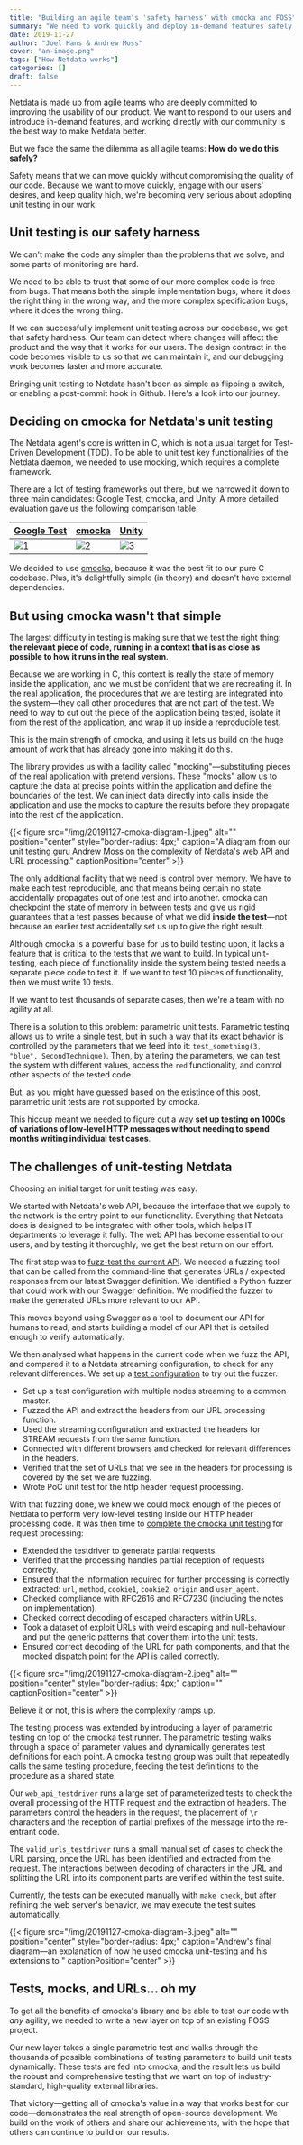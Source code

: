 ```yaml
---
title: "Building an agile team's 'safety harness' with cmocka and FOSS"
summary: "We need to work quickly and deploy in-demand features safely and as an agile team. This is how we're building on top of cmocka to bring unit testing to Netdata's core features to ensure we ship high-quality, bug-free code."
date: 2019-11-27
author: "Joel Hans & Andrew Moss"
cover: "an-image.png"
tags: ["How Netdata works"]
categories: []
draft: false
---
```


Netdata is made up from agile teams who are deeply committed to improving the usability of our product. We want to
respond to our users and introduce in-demand features, and working directly with our community is the best way to make
Netdata better.

But we face the same the dilemma as all agile teams: **How do we do this safely?**

Safety means that we can move quickly without compromising the quality of our code. Because we want to move quickly,
engage with our users' desires, and keep quality high, we're becoming very serious about adopting unit testing in our
work.

## Unit testing is our safety harness

We can't make the code any simpler than the problems that we solve, and some parts of monitoring are hard.

We need to be able to trust that some of our more complex code is free from bugs. That means both the simple
implementation bugs, where it does the right thing in the wrong way, and the more complex specification bugs, where it
does the wrong thing.

If we can successfully implement unit testing across our codebase, we get that safety hardness. Our team can detect
where changes will affect the product and the way that it works for our users. The design contract in the code becomes
visible to us so that we can maintain it, and our debugging work becomes faster and more accurate.

Bringing unit testing to Netdata hasn't been as simple as flipping a switch, or enabling a post-commit hook in Github.
Here's a look into our journey.

## Deciding on cmocka for Netdata's unit testing

The Netdata agent's core is written in C, which is not a usual target for Test-Driven Development (TDD). To be able to
unit test key functionalities of the Netdata daemon, we needed to use mocking, which requires a complete framework.

There are a lot of testing frameworks out there, but we narrowed it down to three main candidates: Google Test, cmocka,
and Unity. A more detailed evaluation gave us the following comparison table.

| [Google Test](https://github.com/google/googletest)                                                        | [cmocka](https://cmocka.org/)                                                                              | [Unity](http://www.throwtheswitch.org)                                                                     |
| ---------------------------------------------------------------------------------------------------------- | ---------------------------------------------------------------------------------------------------------- | ---------------------------------------------------------------------------------------------------------- |
| ![1](https://user-images.githubusercontent.com/43294513/69387373-7bc0d580-0c7a-11ea-9409-a0a97f5a1236.png) | ![2](https://user-images.githubusercontent.com/43294513/69387376-7d8a9900-0c7a-11ea-96c5-2552acf35b52.png) | ![3](https://user-images.githubusercontent.com/43294513/69387380-7ebbc600-0c7a-11ea-92f0-1e83783ffdbd.png) |

We decided to use [cmocka](https://cmocka.org/), because it was the best fit to our pure C codebase. Plus, it's
delightfully simple (in theory) and doesn't have external dependencies.

## But using cmocka wasn't that simple

The largest difficulty in testing is making sure that we test the right thing: **the relevant piece of code, running in a
context that is as close as possible to how it runs in the real system**. 

Because we are working in C, this context is really the state of memory inside the application, and we must be confident
that we are recreating it. In the real application, the procedures that we are testing are integrated into the
system—they call other procedures that are not part of the test. We need to way to cut out the piece of the application
being tested, isolate it from the rest of the application, and wrap it up inside a reproducible test.

This is the main strength of cmocka, and using it lets us build on the huge amount of work that has already gone into
making it do this.

The library provides us with a facility called "mocking"—substituting pieces of the real application with pretend
versions. These "mocks" allow us to capture the data at precise points within the application and define the boundaries
of the test. We can inject data directly into calls inside the application and use the mocks to capture the results
before they propagate into the rest of the application.

{{< figure src="/img/20191127-cmoka-diagram-1.jpeg" alt="" position="center" style="border-radius: 4px;" caption="A diagram from our unit testing guru Andrew Moss on the complexity of Netdata's web API and URL processing." captionPosition="center" >}}

The only additional facility that we need is control over memory. We have to make each test reproducible, and that means
being certain no state accidentally propagates out of one test and into another. cmocka can checkpoint the state of
memory in between tests and give us rigid guarantees that a test passes because of what we did **inside the test**—not
because an earlier test accidentally set us up to give the right result.

Although cmocka is a powerful base for us to build testing upon, it lacks a feature that is critical to the tests that
we want to build. In typical unit-testing, each piece of functionality inside the system being tested needs a separate
piece code to test it. If we want to test 10 pieces of functionality, then we must write 10 tests.

If we want to test thousands of separate cases, then we're a team with no agility at all.

There is a solution to this problem: parametric unit tests. Parametric testing allows us to write a single test, but in
such a way that its exact behavior is controlled by the parameters that we feed into it: `test_something(3, "blue",
SecondTechnique)`. Then, by altering the parameters, we can test the system with different values, access the `red`
functionality, and control other aspects of the tested code.

But, as you might have guessed based on the existince of this post, parametric unit tests are not supported by cmocka. 

This hiccup meant we needed to figure out a way **set up testing on 1000s of variations of low-level HTTP messages
without needing to spend months writing individual test cases**.

## The challenges of unit-testing Netdata

Choosing an initial target for unit testing was easy.

We started with Netdata's web API, because the interface that we supply to the network is the entry point to our
functionality. Everything that Netdata does is designed to be integrated with other tools, which helps IT departments to
leverage it fully. The web API has become essential to our users, and by testing it thoroughly, we get the best return
on our effort.

The first step was to [fuzz-test the current API](https://github.com/netdata/netdata/issues/7163). We needed a fuzzing
tool that can be called from the command-line that generates URLs / expected responses from our latest Swagger
definition. We identified a Python fuzzer that could work with our Swagger definition. We modified the fuzzer to make
the generated URLs more relevant to our API.

This moves beyond using Swagger as a tool to document our API for humans to read, and starts building a model of our API
that is detailed enough to verify automatically.

We then analysed what happens in the current code when we fuzz the API, and compared it to a Netdata streaming
configuration, to check for any relevant differences. We set up a [test
configuration](https://github.com/netdata/netdata/issues/7229) to try out the fuzzer.

-   Set up a test configuration with multiple nodes streaming to a common master.
-   Fuzzed the API and extract the headers from our URL processing function.
-   Used the streaming configuration and extracted the headers for STREAM requests from the same function.
-   Connected with different browsers and checked for relevant differences in the headers.
-   Verified that the set of URLs that we see in the headers for processing is covered by the set we are fuzzing.
-   Wrote PoC unit test for the http header request processing.

With that fuzzing done, we knew we could mock enough of the pieces of Netdata to perform very low-level testing inside
our HTTP header processing code. It was then time to [complete the cmocka
unit testing](https://github.com/netdata/netdata/issues/7229) for request processing:

-   Extended the testdriver to generate partial requests.
-   Verified that the processing handles partial reception of requests correctly.
-   Ensured that the information required for further processing is correctly extracted: `url`, `method`, `cookie1`,
    `cookie2`, `origin` and `user_agent`.
-   Checked compliance with RFC2616 and RFC7230 (including the notes on implementation).
-   Checked correct decoding of escaped characters within URLs.
-   Took a dataset of exploit URLs with weird escaping and null-behaviour and put the generic patterns that cover them
    into the unit tests.
-   Ensured correct decoding of the URL for path components, and that the mocked dispatch point for the API is called
    correctly.

{{< figure src="/img/20191127-cmoka-diagram-2.jpeg" alt="" position="center" style="border-radius: 4px;" caption="" captionPosition="center" >}}

Believe it or not, this is where the complexity ramps up.

The testing process was extended by introducing a layer of parametric testing on top of the cmocka test runner. The
parametric testing walks through a space of parameter values and dynamically generates test definitions for each point.
A cmocka testing group was built that repeatedly calls the same testing procedure, feeding the test definitions to the
procedure as a shared state.

Our `web_api_testdriver` runs a large set of parameterized tests to check the overall processing of the HTTP request
and the extraction of headers. The parameters control the headers in the request, the placement of `\r` characters and
the reception of partial prefixes of the message into the re-entrant code.

The `valid_urls_testdriver` runs a small manual set of cases to check the URL parsing, once the URL has been identified
and extracted from the request. The interactions between decoding of characters in the URL and splitting the URL into
its component parts are verified within the test suite.

Currently, the tests can be executed manually with `make check`, but after refining the web server's behavior, we may
execute the test suites automatically.

{{< figure src="/img/20191127-cmoka-diagram-3.jpeg" alt="" position="center" style="border-radius: 4px;" caption="Andrew's final diagram—an explanation of how he used cmocka unit-testing and his extensions to " captionPosition="center" >}}

## Tests, mocks, and URLs... oh my

To get all the benefits of cmocka's library and be able to test our code with _any_ agility, we needed to write a new
layer on top of an existing FOSS project.

Our new layer takes a single parametric test and walks through the thousands of possible combinations of testing
parameters to build unit tests dynamically. These tests are fed into cmocka, and the result lets us build the robust and
comprehensive testing that we want on top of industry-standard, high-quality external libraries. 

That victory—getting all of cmocka's value in a way that works best for our code—demonstrates the real strength of
open-source development. We build on the work of others and share our achievements, with the hope that others can
continue to build on our results.
